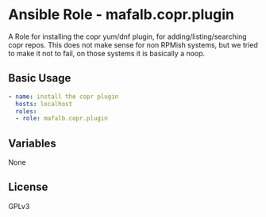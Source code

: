 # Ansible Role - mafalb.copr.plugin

A Role for installing the copr yum/dnf plugin, for adding/listing/searching copr repos. This does not make sense for non RPMish systems, but we tried to make it not to fail, on those systems it is basically a noop.

## Basic Usage

```yaml
- name: install the copr plugin
  hosts: localhost
  roles:
  - role: mafalb.copr.plugin
```

## Variables

None

## License

GPLv3
